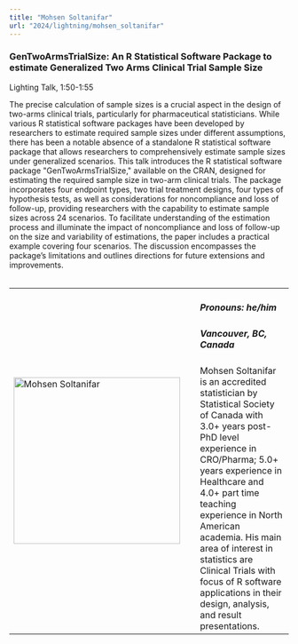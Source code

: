 ```yaml
---
title: "Mohsen Soltanifar"
url: "2024/lightning/mohsen_soltanifar"
---
```


### GenTwoArmsTrialSize: An R Statistical Software Package to estimate Generalized Two Arms Clinical Trial Sample Size
Lighting Talk, 1:50-1:55

The precise calculation of sample sizes is a crucial aspect in the design of two-arms clinical trials, particularly for pharmaceutical statisticians. While various R statistical software packages have been developed by researchers to estimate required sample sizes under different assumptions, there has been a notable absence of a standalone R statistical software package that allows researchers to comprehensively estimate sample sizes under generalized scenarios. This talk introduces the R statistical software package "GenTwoArmsTrialSize," available on the CRAN, designed for estimating the required sample size in two-arm clinical trials. The package incorporates four endpoint types, two trial treatment designs, four types of hypothesis tests, as well as considerations for noncompliance and loss of follow-up, providing researchers with the capability to estimate sample sizes across 24 scenarios. To facilitate understanding of the estimation process and illuminate the impact of noncompliance and loss of follow-up on the size and variability of estimations, the paper includes a practical example covering four scenarios. The discussion encompasses the package’s limitations and outlines directions for future extensions and improvements.
<br><br>

<table>
  <tr><td><img width="300px" style="float: left; padding: 0px 20px 0px 0px;" 
           src="../../../../img/speakers/speakers_2024/mohsen_soltanifar.jpg" alt="Mohsen Soltanifar"></td>
  <td>
      <h5>Pronouns: he/him</h5>
      <h5>Vancouver, BC, Canada</h5>
      Mohsen Soltanifar is an accredited statistician by Statistical Society of Canada with 3.0+ years post-PhD level experience in CRO/Pharma; 5.0+ years experience in Healthcare and 4.0+ part time teaching experience in North American academia. His main area of interest in statistics are Clinical Trials with focus of R software applications in their design, analysis, and result presentations. 
      </td></tr>

</table>


